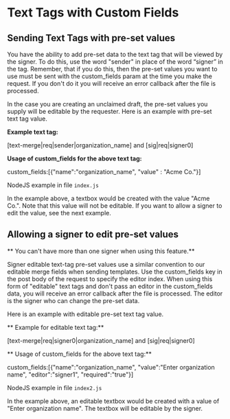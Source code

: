 # Text Tags with Custom Fields

## Sending Text Tags with pre-set values

You have the ability to add pre-set data to the text tag that will be viewed by the signer. To do this, use the word "sender" in place of the word “signer” in the tag. Remember, that if you do this, then the pre-set values you want to use must be sent with the custom_fields param at the time you make the request. If you don't do it you will receive an error callback after the file is processed.

In the case you are creating an unclaimed draft, the pre-set values you supply will be editable by the requester. Here is an example with pre-set text tag value.

**Example text tag:**

[text-merge|req|sender|organization_name] and [sig|req|signer0]

**Usage of custom_fields for the above text tag:**  

custom_fields:[{"name":"organization_name", "value" : "Acme Co."}]

NodeJS example in file `index.js`

In the example above, a textbox would be created with the value "Acme Co.". Note that this value will not be editable. If you want to allow a signer to edit the value, see the next example.

## Allowing a signer to edit pre-set values

** You can't have more than one signer when using this feature.**

Signer editable text-tag pre-set values use a similar convention to our editable merge fields when sending templates. Use the custom_fields key in the post body of the request to specify the editor index. When using this form of "editable" text tags and don't pass an editor in the custom_fields data, you will receive an error callback after the file is processed. The editor is the signer who can change the pre-set data.

Here is an example with editable pre-set text tag value.

** Example for editable text tag:**

[text-merge|req|signer0|organization_name] and [sig|req|signer0]

** Usage of custom_fields for the above text tag:**

custom_fields:[{"name":"organization_name", "value":"Enter organization name", "editor":"signer1", "required":"true"}]

NodeJS example in file `index2.js`

In the example above, an editable textbox would be created with a value of "Enter organization name". The textbox will be editable by the signer.

